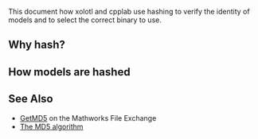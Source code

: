 This document how xolotl and cpplab use hashing to verify the 
identity of models and to select the correct binary to use. 

## Why hash? 

## How models are hashed

## See Also 

* [GetMD5](https://www.mathworks.com/matlabcentral/fileexchange/25921-getmd5) on the Mathworks File Exchange 
* [The MD5 algorithm](https://en.wikipedia.org/wiki/MD5)